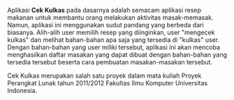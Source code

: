Aplikasi **Cek Kulkas** pada dasarnya adalah semacam aplikasi resep makanan untuk membantu orang melakukan aktivitas masak-memasak. Namun, aplikasi ini menggunakan sudut pandang yang berbeda dari biasanya. Alih-alih user memilih resep yang diinginkan, user "mengecek kulkas" dan melihat bahan-bahan apa saja yang tersedia di "kulkas" user. Dengan bahan-bahan yang user miliki tersebut, aplikasi ini akan mencoba menghasilkan daftar masakan yang dapat dibuat dengan bahan-bahan yang tersedia tersebut beserta cara pembuatan masakan-masakan tersebut.

Cek Kulkas merupakan salah satu proyek dalam mata kuliah Proyek Perangkat Lunak tahun 2011/2012 Fakultas Ilmu Komputer Universitas Indonesia.